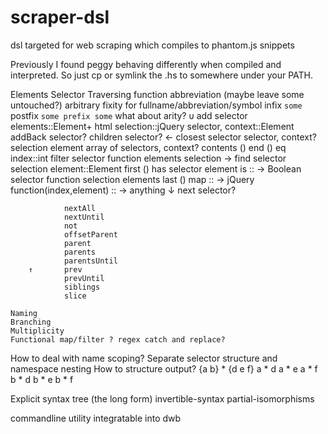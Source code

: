 scraper-dsl
===========

dsl targeted for web scraping which compiles to phantom.js snippets

Previously I found peggy behaving differently when compiled and interpreted. So just cp or symlink the .hs to somewhere under your PATH.

Elements
	Selector
	Traversing function abbreviation (maybe leave some untouched?)
		arbitrary fixity for fullname/abbreviation/symbol
		infix `some`
		postfix `some
		prefix some`
		what about arity?
		υ		add
					selector
					elements::Element+
					html
					selection::jQuery
					selector, context::Element
				addBack
					selector?
				children
					selector?
		←		closest
					selector
					selector, context?
					selection
					element
					array of selectors, context?
				contents
					()
				end
					()
				eq
					index::int
				filter
					selector
					function
					elements
					selection
		→		find
					selector
					selection
					element::Element
				first
					()
				has
					selector
					element
				is :: -> Boolean
					selector
					function
					selection
					elements
				last
					()
				map :: -> jQuery
					function(index,element) :: -> anything
		↓		next 
					selector?
					
				nextAll
				nextUntil
				not
				offsetParent
				parent
				parents
				parentsUntil
		↑		prev
				prevUntil
				siblings
				slice

	Naming
	Branching
	Multiplicity
	Functional map/filter ? regex catch and replace?

How to deal with name scoping?
	Separate selector structure and namespace nesting
How to structure output?
	{a b} * {d e f}
	a * d
	a * e
	a * f
	b * d
	b * e
	b * f


Explicit syntax tree (the long form)
	invertible-syntax
	partial-isomorphisms

commandline utility integratable into dwb
